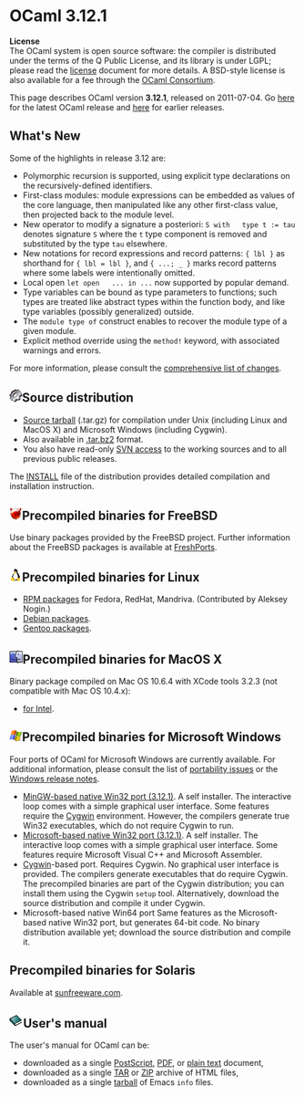 OCaml 3.12.1
============

**License** \
 The OCaml system is open source software: the compiler is distributed
under the terms of the Q Public License, and its library is under LGPL;
please read the [license](../license.html) document for more details. A
BSD-style license is also available for a fee through the [OCaml
Consortium](../support.html#consortium).

This page describes OCaml version **3.12.1**, released on 2011-07-04. Go
[here](./) for the latest OCaml release and
[here](http://caml.inria.fr/pub/distrib/) for earlier releases.

What's New
----------

Some of the highlights in release 3.12 are:

-   Polymorphic recursion is supported, using explicit type declarations
    on the recursively-defined identifiers.
-   First-class modules: module expressions can be embedded as values of
    the core language, then manipulated like any other first-class
    value, then projected back to the module level.
-   New operator to modify a signature a posteriori:
    `S with   type t := tau` denotes signature `S` where the `t` type
    component is removed and substituted by the type `tau` elsewhere.
-   New notations for record expressions and record patterns: `{ lbl }`
    as shorthand for `{ lbl = lbl }`, and `{ ...; _ }` marks record
    patterns where some labels were intentionally omitted.
-   Local open `let open   ... in ...` now supported by popular demand.
-   Type variables can be bound as type parameters to functions; such
    types are treated like abstract types within the function body, and
    like type variables (possibly generalized) outside.
-   The `module type of` construct enables to recover the module type of
    a given module.
-   Explicit method override using the `method!` keyword, with
    associated warnings and errors.

For more information, please consult the [comprehensive list of
changes](http://caml.inria.fr/pub/distrib/ocaml-4.00/notes/Changes).

![](../img/source.gif)Source distribution
-----------------------------------------

-   [Source
    tarball](http://caml.inria.fr/pub/distrib/ocaml-3.12/ocaml-3.12.1.tar.gz)
    (.tar.gz) for compilation under Unix (including Linux and MacOS X)
    and Microsoft Windows (including Cygwin).
-   Also available in
    [.tar.bz2](http://caml.inria.fr/pub/distrib/ocaml-3.12/ocaml-3.12.1.tar.bz2)
    format.
-   You also have read-only [SVN access](svn.html) to the working
    sources and to all previous public releases.

The [INSTALL](http://caml.inria.fr/pub/distrib/ocaml-3.12/notes/INSTALL)
file of the distribution provides detailed compilation and installation
instruction.

![](../img/freebsd.gif)Precompiled binaries for FreeBSD
-------------------------------------------------------

Use binary packages provided by the FreeBSD project. Further information
about the FreeBSD packages is available at
[FreshPorts](http://www.freshports.org/lang/ocaml).

![](../img/linux.gif)Precompiled binaries for Linux
---------------------------------------------------

-   [RPM packages](http://rpm.nogin.org/ocaml.html) for Fedora, RedHat,
    Mandriva. (Contributed by Aleksey Nogin.)
-   [Debian packages](http://packages.debian.org/ocaml).
-   [Gentoo
    packages](http://packages.gentoo.org/packages/?category=dev-lang;name=ocaml).

![](../img/macos.gif)Precompiled binaries for MacOS X
-----------------------------------------------------

Binary package compiled on Mac OS 10.6.4 with XCode tools 3.2.3 (not
compatible with Mac OS 10.4.x):

-   [for
    Intel](http://caml.inria.fr/pub/distrib/ocaml-3.12/ocaml-3.12.0-intel.dmg).

![](../img/windows.gif)Precompiled binaries for Microsoft Windows
-----------------------------------------------------------------

Four ports of OCaml for Microsoft Windows are currently available. For
additional information, please consult the list of [portability
issues](http://caml.inria.fr/ocaml/portability.en.html) or the [Windows
release
notes](http://caml.inria.fr/pub/distrib/ocaml-3.12/notes/README.win32).

-   [MinGW-based native Win32 port
    (3.12.1)](http://protz.github.com/ocaml-installer/). A self
    installer. The interactive loop comes with a simple graphical user
    interface. Some features require the [Cygwin](http://cygwin.com/)
    environment. However, the compilers generate true Win32 executables,
    which do not require Cygwin to run.
-   [Microsoft-based native Win32 port
    (3.12.1)](http://caml.inria.fr/pub/distrib/ocaml-3.12/ocaml-3.12.1-win-msvc.exe).
    A self installer. The interactive loop comes with a simple graphical
    user interface. Some features require Microsoft Visual C++ and
    Microsoft Assembler.
-   [Cygwin](http://cygwin.com/)-based port. Requires Cygwin. No
    graphical user interface is provided. The compilers generate
    executables that do require Cygwin. The precompiled binaries are
    part of the Cygwin distribution; you can install them using the
    Cygwin `setup` tool. Alternatively, download the source distribution
    and compile it under Cygwin.
-   Microsoft-based native Win64 port Same features as the
    Microsoft-based native Win32 port, but generates 64-bit code. No
    binary distribution available yet; download the source distribution
    and compile it.

Precompiled binaries for Solaris
--------------------------------

Available at [sunfreeware.com](http://sunfreeware.com/).

![](../img/doc.gif)User's manual
--------------------------------

The user's manual for OCaml can be:

-   downloaded as a single
    [PostScript](http://caml.inria.fr/pub/distrib/ocaml-3.12/ocaml-3.12-refman.ps.gz),
    [PDF](http://caml.inria.fr/pub/distrib/ocaml-3.12/ocaml-3.12-refman.pdf),
    or [plain
    text](http://caml.inria.fr/pub/distrib/ocaml-3.12/ocaml-3.12-refman.txt)
    document,
-   downloaded as a single
    [TAR](http://caml.inria.fr/pub/distrib/ocaml-3.12/ocaml-3.12-refman.html.tar.gz)
    or
    [ZIP](http://caml.inria.fr/pub/distrib/ocaml-3.12/ocaml-3.12-refman.html.zip)
    archive of HTML files,
-   downloaded as a single
    [tarball](http://caml.inria.fr/pub/distrib/ocaml-3.12/ocaml-3.12-refman.info.tar.gz)
    of Emacs `info` files.

